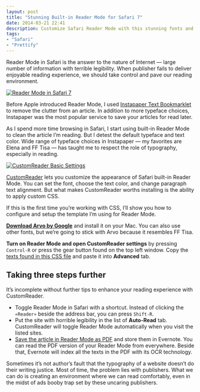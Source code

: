 ```yaml
---
layout: post
title: "Stunning Built-in Reader Mode for Safari 7"
date: 2014-03-21 22:41
description: Customize Safari Reader Mode with this stunning fonts and colors, or create your own theme.
tags:
- "Safari"
- "Prettify"
---
```


Reader Mode in Safari is the answer to the  nature of Internet — large number of information with terrible legibility. When publisher fails to deliver enjoyable reading experience, we should take control and pave our reading environment.

<!--more-->

[ ![Reader Mode in Safari 7][img] ](http://images.sayzlim.net/2014/03/customreader_preview.jpg "Reader Mode in Safari 7")

[img]: http://images.sayzlim.net/2014/03/customreader_preview.jpg "Reader Mode in Safari 7"

Before Apple introduced Reader Mode, I used [Instapaper Text Bookmarklet](http://www.instapaper.com/save "Instapaper Text bookmarklet") to remove the clutter from an article. In addition to more typeface choices, Instapaper was the most popular service to save your articles for read later.

As I spend more time browsing in Safari, I start using built-in Reader Mode to clean the article I’m reading. But I detest the default typeface and text color. Wide range of typeface choices in Instapaper — my favorites are Elena and FF Tisa — has taught me to respect the role of typography, especially in reading.

[ ![CustomReader Basic Settings][img2] ](http://images.sayzlim.net/2014/03/customreader_basic.jpg "CustomReader Basic Settings")

[img2]: http://images.sayzlim.net/2014/03/customreader_basic.jpg "CustomReader Basic Settings"

[CustomReader](http://canisbos.com/customreader "CustomReader - Canisbos Safari Extensions") lets you customize the appearance of Safari built-in Reader Mode. You can set the font, choose the text color, and change paragraph text alignment. But what makes CustomReader worths installing is the ability to apply custom CSS.

If this is the first time you’re working with CSS, I’ll show you how to configure and setup the template I’m using for Reader Mode.

**[Download Arvo by Google](http://www.google.com/fonts/specimen/Arvo "Google Fonts Arvo")** and install it on your Mac. You can also use other fonts, but we’re going to stick with Arvo because it resembles FF Tisa.

**Turn on Reader Mode and open CustomReader settings** by pressing `Control-R` or press the gear button found on the top left window. Copy the [texts found in this CSS file](http://s3.sayzlim.net/f/custom-reader.css "Reader Mode for Safari") and paste it into **Advanced** tab.

## Taking three steps further
It’s incomplete without further tips to enhance your reading experience with CustomReader.

- Toggle Reader Mode in Safari with a shortcut. Instead of clicking the `«Reader»` beside the address bar, you can press `Shift-R`.
- Put the site with horrible legibility in the list of **Auto-Read** tab. CustomReader will toggle Reader Mode automatically when you visit the listed sites.
- [Save the article in Reader Mode as PDF](http://macsparky.com/blog/2008/3/19/keyboard-shortcut-for-save-as-pdf-in-os-x.html "Keyboard Shortcut for &quot;Save as PDF...&quot; in OS X — MacSparky") and store them in Evernote. You can read the PDF version of your Reader Mode from everywhere. Beside that, Evernote will index all the texts in the PDF with its OCR technology.

Sometimes it’s not author’s fault that the typography of a website doesn’t do their writing justice. Most of time, the problem lies with publishers. What we can do is creating an environment where we can read comfortably, even in the midst of ads booby trap set by these uncaring publishers.